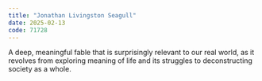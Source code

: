 ```yaml
---
title: "Jonathan Livingston Seagull"
date: 2025-02-13
code: 71728
---
```

A deep, meaningful fable that is surprisingly relevant to our real world, as it revolves from exploring meaning of life and its struggles to deconstructing society as a whole.